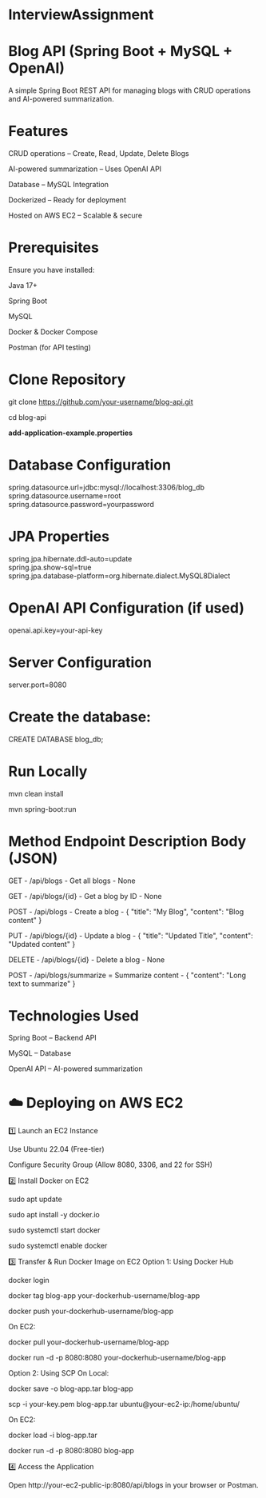 # InterviewAssignment


# ****Blog API (Spring Boot + MySQL + OpenAI)****



A simple Spring Boot REST API for managing blogs with CRUD operations and AI-powered summarization.



# **Features**


CRUD operations – Create, Read, Update, Delete Blogs

AI-powered summarization – Uses OpenAI API

Database – MySQL Integration

Dockerized – Ready for deployment

Hosted on AWS EC2 – Scalable & secure


# **Prerequisites**

Ensure you have installed:


Java 17+


Spring Boot


MySQL


Docker & Docker Compose


Postman (for API testing)


# Clone Repository

git clone https://github.com/your-username/blog-api.git


cd blog-api






**add-application-example.properties**

# Database Configuration  
spring.datasource.url=jdbc:mysql://localhost:3306/blog_db  
spring.datasource.username=root  
spring.datasource.password=yourpassword  

# JPA Properties  
spring.jpa.hibernate.ddl-auto=update  
spring.jpa.show-sql=true  
spring.jpa.database-platform=org.hibernate.dialect.MySQL8Dialect  

# OpenAI API Configuration (if used)  
openai.api.key=your-api-key  

# Server Configuration  
server.port=8080  





# **Create the database:**

CREATE DATABASE blog_db;



# **Run Locally**

mvn clean install


mvn spring-boot:run









# **Method       Endpoint	               Description	           Body (JSON)**

GET	      -        /api/blogs      	    -        Get all blogs	          -   None

GET	      -      /api/blogs/{id}	        -      Get a blog by ID	        -   None

POST	      -     /api/blogs         	  -      Create a blog	           - { "title": "My Blog", "content": "Blog content" }

PUT	      -     /api/blogs/{id}	       -       Update a blog	          - { "title": "Updated Title", "content": "Updated content" }
 
DELETE	  -    /api/blogs/{id}	         -     Delete a blog	             -   None

POST	     -    /api/blogs/summarize	   =       Summarize content	        - { "content": "Long text to summarize" }



# **Technologies Used**


Spring Boot – Backend API


MySQL – Database


OpenAI API – AI-powered summarization





# ☁️ Deploying on AWS EC2

1️⃣ Launch an EC2 Instance

Use Ubuntu 22.04 (Free-tier)


Configure Security Group (Allow 8080, 3306, and 22 for SSH)




2️⃣ Install Docker on EC2

sudo apt update


sudo apt install -y docker.io


sudo systemctl start docker


sudo systemctl enable docker




3️⃣ Transfer & Run Docker Image on EC2
Option 1: Using Docker Hub



docker login


docker tag blog-app your-dockerhub-username/blog-app


docker push your-dockerhub-username/blog-app


On EC2:


docker pull your-dockerhub-username/blog-app


docker run -d -p 8080:8080 your-dockerhub-username/blog-app


Option 2: Using SCP
On Local:


docker save -o blog-app.tar blog-app


scp -i your-key.pem blog-app.tar ubuntu@your-ec2-ip:/home/ubuntu/


On EC2:


docker load -i blog-app.tar


docker run -d -p 8080:8080 blog-app



4️⃣ Access the Application


Open http://your-ec2-public-ip:8080/api/blogs in your browser or Postman.


